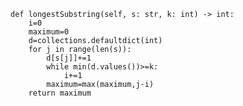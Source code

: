     def longestSubstring(self, s: str, k: int) -> int:
        i=0
        maximum=0
        d=collections.defaultdict(int)
        for j in range(len(s)):
            d[s[j]]+=1
            while min(d.values())>=k:
                i+=1
            maximum=max(maximum,j-i)
        return maximum
                
